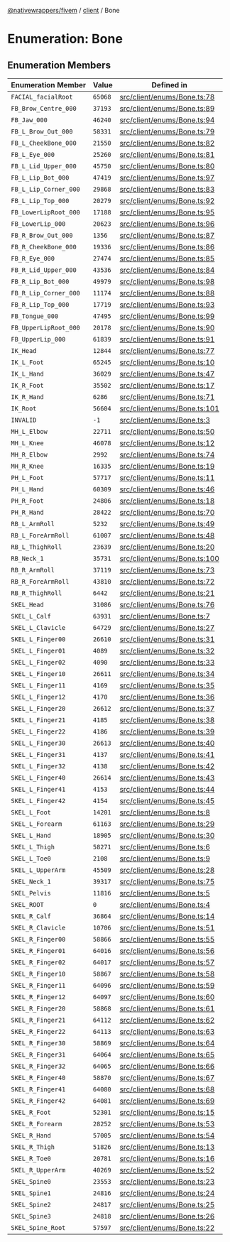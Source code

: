 [@nativewrappers/fivem](../../README.md) / [client](../README.md) / Bone

# Enumeration: Bone

## Enumeration Members

| Enumeration Member | Value | Defined in |
| ------ | ------ | ------ |
| `FACIAL_facialRoot` | `65068` | [src/client/enums/Bone.ts:78](https://github.com/nativewrappers/fivem/blob/23974f37709c3a4a6a2e52877548e496df556c3f/src/client/enums/Bone.ts#L78) |
| `FB_Brow_Centre_000` | `37193` | [src/client/enums/Bone.ts:89](https://github.com/nativewrappers/fivem/blob/23974f37709c3a4a6a2e52877548e496df556c3f/src/client/enums/Bone.ts#L89) |
| `FB_Jaw_000` | `46240` | [src/client/enums/Bone.ts:94](https://github.com/nativewrappers/fivem/blob/23974f37709c3a4a6a2e52877548e496df556c3f/src/client/enums/Bone.ts#L94) |
| `FB_L_Brow_Out_000` | `58331` | [src/client/enums/Bone.ts:79](https://github.com/nativewrappers/fivem/blob/23974f37709c3a4a6a2e52877548e496df556c3f/src/client/enums/Bone.ts#L79) |
| `FB_L_CheekBone_000` | `21550` | [src/client/enums/Bone.ts:82](https://github.com/nativewrappers/fivem/blob/23974f37709c3a4a6a2e52877548e496df556c3f/src/client/enums/Bone.ts#L82) |
| `FB_L_Eye_000` | `25260` | [src/client/enums/Bone.ts:81](https://github.com/nativewrappers/fivem/blob/23974f37709c3a4a6a2e52877548e496df556c3f/src/client/enums/Bone.ts#L81) |
| `FB_L_Lid_Upper_000` | `45750` | [src/client/enums/Bone.ts:80](https://github.com/nativewrappers/fivem/blob/23974f37709c3a4a6a2e52877548e496df556c3f/src/client/enums/Bone.ts#L80) |
| `FB_L_Lip_Bot_000` | `47419` | [src/client/enums/Bone.ts:97](https://github.com/nativewrappers/fivem/blob/23974f37709c3a4a6a2e52877548e496df556c3f/src/client/enums/Bone.ts#L97) |
| `FB_L_Lip_Corner_000` | `29868` | [src/client/enums/Bone.ts:83](https://github.com/nativewrappers/fivem/blob/23974f37709c3a4a6a2e52877548e496df556c3f/src/client/enums/Bone.ts#L83) |
| `FB_L_Lip_Top_000` | `20279` | [src/client/enums/Bone.ts:92](https://github.com/nativewrappers/fivem/blob/23974f37709c3a4a6a2e52877548e496df556c3f/src/client/enums/Bone.ts#L92) |
| `FB_LowerLipRoot_000` | `17188` | [src/client/enums/Bone.ts:95](https://github.com/nativewrappers/fivem/blob/23974f37709c3a4a6a2e52877548e496df556c3f/src/client/enums/Bone.ts#L95) |
| `FB_LowerLip_000` | `20623` | [src/client/enums/Bone.ts:96](https://github.com/nativewrappers/fivem/blob/23974f37709c3a4a6a2e52877548e496df556c3f/src/client/enums/Bone.ts#L96) |
| `FB_R_Brow_Out_000` | `1356` | [src/client/enums/Bone.ts:87](https://github.com/nativewrappers/fivem/blob/23974f37709c3a4a6a2e52877548e496df556c3f/src/client/enums/Bone.ts#L87) |
| `FB_R_CheekBone_000` | `19336` | [src/client/enums/Bone.ts:86](https://github.com/nativewrappers/fivem/blob/23974f37709c3a4a6a2e52877548e496df556c3f/src/client/enums/Bone.ts#L86) |
| `FB_R_Eye_000` | `27474` | [src/client/enums/Bone.ts:85](https://github.com/nativewrappers/fivem/blob/23974f37709c3a4a6a2e52877548e496df556c3f/src/client/enums/Bone.ts#L85) |
| `FB_R_Lid_Upper_000` | `43536` | [src/client/enums/Bone.ts:84](https://github.com/nativewrappers/fivem/blob/23974f37709c3a4a6a2e52877548e496df556c3f/src/client/enums/Bone.ts#L84) |
| `FB_R_Lip_Bot_000` | `49979` | [src/client/enums/Bone.ts:98](https://github.com/nativewrappers/fivem/blob/23974f37709c3a4a6a2e52877548e496df556c3f/src/client/enums/Bone.ts#L98) |
| `FB_R_Lip_Corner_000` | `11174` | [src/client/enums/Bone.ts:88](https://github.com/nativewrappers/fivem/blob/23974f37709c3a4a6a2e52877548e496df556c3f/src/client/enums/Bone.ts#L88) |
| `FB_R_Lip_Top_000` | `17719` | [src/client/enums/Bone.ts:93](https://github.com/nativewrappers/fivem/blob/23974f37709c3a4a6a2e52877548e496df556c3f/src/client/enums/Bone.ts#L93) |
| `FB_Tongue_000` | `47495` | [src/client/enums/Bone.ts:99](https://github.com/nativewrappers/fivem/blob/23974f37709c3a4a6a2e52877548e496df556c3f/src/client/enums/Bone.ts#L99) |
| `FB_UpperLipRoot_000` | `20178` | [src/client/enums/Bone.ts:90](https://github.com/nativewrappers/fivem/blob/23974f37709c3a4a6a2e52877548e496df556c3f/src/client/enums/Bone.ts#L90) |
| `FB_UpperLip_000` | `61839` | [src/client/enums/Bone.ts:91](https://github.com/nativewrappers/fivem/blob/23974f37709c3a4a6a2e52877548e496df556c3f/src/client/enums/Bone.ts#L91) |
| `IK_Head` | `12844` | [src/client/enums/Bone.ts:77](https://github.com/nativewrappers/fivem/blob/23974f37709c3a4a6a2e52877548e496df556c3f/src/client/enums/Bone.ts#L77) |
| `IK_L_Foot` | `65245` | [src/client/enums/Bone.ts:10](https://github.com/nativewrappers/fivem/blob/23974f37709c3a4a6a2e52877548e496df556c3f/src/client/enums/Bone.ts#L10) |
| `IK_L_Hand` | `36029` | [src/client/enums/Bone.ts:47](https://github.com/nativewrappers/fivem/blob/23974f37709c3a4a6a2e52877548e496df556c3f/src/client/enums/Bone.ts#L47) |
| `IK_R_Foot` | `35502` | [src/client/enums/Bone.ts:17](https://github.com/nativewrappers/fivem/blob/23974f37709c3a4a6a2e52877548e496df556c3f/src/client/enums/Bone.ts#L17) |
| `IK_R_Hand` | `6286` | [src/client/enums/Bone.ts:71](https://github.com/nativewrappers/fivem/blob/23974f37709c3a4a6a2e52877548e496df556c3f/src/client/enums/Bone.ts#L71) |
| `IK_Root` | `56604` | [src/client/enums/Bone.ts:101](https://github.com/nativewrappers/fivem/blob/23974f37709c3a4a6a2e52877548e496df556c3f/src/client/enums/Bone.ts#L101) |
| `INVALID` | `-1` | [src/client/enums/Bone.ts:3](https://github.com/nativewrappers/fivem/blob/23974f37709c3a4a6a2e52877548e496df556c3f/src/client/enums/Bone.ts#L3) |
| `MH_L_Elbow` | `22711` | [src/client/enums/Bone.ts:50](https://github.com/nativewrappers/fivem/blob/23974f37709c3a4a6a2e52877548e496df556c3f/src/client/enums/Bone.ts#L50) |
| `MH_L_Knee` | `46078` | [src/client/enums/Bone.ts:12](https://github.com/nativewrappers/fivem/blob/23974f37709c3a4a6a2e52877548e496df556c3f/src/client/enums/Bone.ts#L12) |
| `MH_R_Elbow` | `2992` | [src/client/enums/Bone.ts:74](https://github.com/nativewrappers/fivem/blob/23974f37709c3a4a6a2e52877548e496df556c3f/src/client/enums/Bone.ts#L74) |
| `MH_R_Knee` | `16335` | [src/client/enums/Bone.ts:19](https://github.com/nativewrappers/fivem/blob/23974f37709c3a4a6a2e52877548e496df556c3f/src/client/enums/Bone.ts#L19) |
| `PH_L_Foot` | `57717` | [src/client/enums/Bone.ts:11](https://github.com/nativewrappers/fivem/blob/23974f37709c3a4a6a2e52877548e496df556c3f/src/client/enums/Bone.ts#L11) |
| `PH_L_Hand` | `60309` | [src/client/enums/Bone.ts:46](https://github.com/nativewrappers/fivem/blob/23974f37709c3a4a6a2e52877548e496df556c3f/src/client/enums/Bone.ts#L46) |
| `PH_R_Foot` | `24806` | [src/client/enums/Bone.ts:18](https://github.com/nativewrappers/fivem/blob/23974f37709c3a4a6a2e52877548e496df556c3f/src/client/enums/Bone.ts#L18) |
| `PH_R_Hand` | `28422` | [src/client/enums/Bone.ts:70](https://github.com/nativewrappers/fivem/blob/23974f37709c3a4a6a2e52877548e496df556c3f/src/client/enums/Bone.ts#L70) |
| `RB_L_ArmRoll` | `5232` | [src/client/enums/Bone.ts:49](https://github.com/nativewrappers/fivem/blob/23974f37709c3a4a6a2e52877548e496df556c3f/src/client/enums/Bone.ts#L49) |
| `RB_L_ForeArmRoll` | `61007` | [src/client/enums/Bone.ts:48](https://github.com/nativewrappers/fivem/blob/23974f37709c3a4a6a2e52877548e496df556c3f/src/client/enums/Bone.ts#L48) |
| `RB_L_ThighRoll` | `23639` | [src/client/enums/Bone.ts:20](https://github.com/nativewrappers/fivem/blob/23974f37709c3a4a6a2e52877548e496df556c3f/src/client/enums/Bone.ts#L20) |
| `RB_Neck_1` | `35731` | [src/client/enums/Bone.ts:100](https://github.com/nativewrappers/fivem/blob/23974f37709c3a4a6a2e52877548e496df556c3f/src/client/enums/Bone.ts#L100) |
| `RB_R_ArmRoll` | `37119` | [src/client/enums/Bone.ts:73](https://github.com/nativewrappers/fivem/blob/23974f37709c3a4a6a2e52877548e496df556c3f/src/client/enums/Bone.ts#L73) |
| `RB_R_ForeArmRoll` | `43810` | [src/client/enums/Bone.ts:72](https://github.com/nativewrappers/fivem/blob/23974f37709c3a4a6a2e52877548e496df556c3f/src/client/enums/Bone.ts#L72) |
| `RB_R_ThighRoll` | `6442` | [src/client/enums/Bone.ts:21](https://github.com/nativewrappers/fivem/blob/23974f37709c3a4a6a2e52877548e496df556c3f/src/client/enums/Bone.ts#L21) |
| `SKEL_Head` | `31086` | [src/client/enums/Bone.ts:76](https://github.com/nativewrappers/fivem/blob/23974f37709c3a4a6a2e52877548e496df556c3f/src/client/enums/Bone.ts#L76) |
| `SKEL_L_Calf` | `63931` | [src/client/enums/Bone.ts:7](https://github.com/nativewrappers/fivem/blob/23974f37709c3a4a6a2e52877548e496df556c3f/src/client/enums/Bone.ts#L7) |
| `SKEL_L_Clavicle` | `64729` | [src/client/enums/Bone.ts:27](https://github.com/nativewrappers/fivem/blob/23974f37709c3a4a6a2e52877548e496df556c3f/src/client/enums/Bone.ts#L27) |
| `SKEL_L_Finger00` | `26610` | [src/client/enums/Bone.ts:31](https://github.com/nativewrappers/fivem/blob/23974f37709c3a4a6a2e52877548e496df556c3f/src/client/enums/Bone.ts#L31) |
| `SKEL_L_Finger01` | `4089` | [src/client/enums/Bone.ts:32](https://github.com/nativewrappers/fivem/blob/23974f37709c3a4a6a2e52877548e496df556c3f/src/client/enums/Bone.ts#L32) |
| `SKEL_L_Finger02` | `4090` | [src/client/enums/Bone.ts:33](https://github.com/nativewrappers/fivem/blob/23974f37709c3a4a6a2e52877548e496df556c3f/src/client/enums/Bone.ts#L33) |
| `SKEL_L_Finger10` | `26611` | [src/client/enums/Bone.ts:34](https://github.com/nativewrappers/fivem/blob/23974f37709c3a4a6a2e52877548e496df556c3f/src/client/enums/Bone.ts#L34) |
| `SKEL_L_Finger11` | `4169` | [src/client/enums/Bone.ts:35](https://github.com/nativewrappers/fivem/blob/23974f37709c3a4a6a2e52877548e496df556c3f/src/client/enums/Bone.ts#L35) |
| `SKEL_L_Finger12` | `4170` | [src/client/enums/Bone.ts:36](https://github.com/nativewrappers/fivem/blob/23974f37709c3a4a6a2e52877548e496df556c3f/src/client/enums/Bone.ts#L36) |
| `SKEL_L_Finger20` | `26612` | [src/client/enums/Bone.ts:37](https://github.com/nativewrappers/fivem/blob/23974f37709c3a4a6a2e52877548e496df556c3f/src/client/enums/Bone.ts#L37) |
| `SKEL_L_Finger21` | `4185` | [src/client/enums/Bone.ts:38](https://github.com/nativewrappers/fivem/blob/23974f37709c3a4a6a2e52877548e496df556c3f/src/client/enums/Bone.ts#L38) |
| `SKEL_L_Finger22` | `4186` | [src/client/enums/Bone.ts:39](https://github.com/nativewrappers/fivem/blob/23974f37709c3a4a6a2e52877548e496df556c3f/src/client/enums/Bone.ts#L39) |
| `SKEL_L_Finger30` | `26613` | [src/client/enums/Bone.ts:40](https://github.com/nativewrappers/fivem/blob/23974f37709c3a4a6a2e52877548e496df556c3f/src/client/enums/Bone.ts#L40) |
| `SKEL_L_Finger31` | `4137` | [src/client/enums/Bone.ts:41](https://github.com/nativewrappers/fivem/blob/23974f37709c3a4a6a2e52877548e496df556c3f/src/client/enums/Bone.ts#L41) |
| `SKEL_L_Finger32` | `4138` | [src/client/enums/Bone.ts:42](https://github.com/nativewrappers/fivem/blob/23974f37709c3a4a6a2e52877548e496df556c3f/src/client/enums/Bone.ts#L42) |
| `SKEL_L_Finger40` | `26614` | [src/client/enums/Bone.ts:43](https://github.com/nativewrappers/fivem/blob/23974f37709c3a4a6a2e52877548e496df556c3f/src/client/enums/Bone.ts#L43) |
| `SKEL_L_Finger41` | `4153` | [src/client/enums/Bone.ts:44](https://github.com/nativewrappers/fivem/blob/23974f37709c3a4a6a2e52877548e496df556c3f/src/client/enums/Bone.ts#L44) |
| `SKEL_L_Finger42` | `4154` | [src/client/enums/Bone.ts:45](https://github.com/nativewrappers/fivem/blob/23974f37709c3a4a6a2e52877548e496df556c3f/src/client/enums/Bone.ts#L45) |
| `SKEL_L_Foot` | `14201` | [src/client/enums/Bone.ts:8](https://github.com/nativewrappers/fivem/blob/23974f37709c3a4a6a2e52877548e496df556c3f/src/client/enums/Bone.ts#L8) |
| `SKEL_L_Forearm` | `61163` | [src/client/enums/Bone.ts:29](https://github.com/nativewrappers/fivem/blob/23974f37709c3a4a6a2e52877548e496df556c3f/src/client/enums/Bone.ts#L29) |
| `SKEL_L_Hand` | `18905` | [src/client/enums/Bone.ts:30](https://github.com/nativewrappers/fivem/blob/23974f37709c3a4a6a2e52877548e496df556c3f/src/client/enums/Bone.ts#L30) |
| `SKEL_L_Thigh` | `58271` | [src/client/enums/Bone.ts:6](https://github.com/nativewrappers/fivem/blob/23974f37709c3a4a6a2e52877548e496df556c3f/src/client/enums/Bone.ts#L6) |
| `SKEL_L_Toe0` | `2108` | [src/client/enums/Bone.ts:9](https://github.com/nativewrappers/fivem/blob/23974f37709c3a4a6a2e52877548e496df556c3f/src/client/enums/Bone.ts#L9) |
| `SKEL_L_UpperArm` | `45509` | [src/client/enums/Bone.ts:28](https://github.com/nativewrappers/fivem/blob/23974f37709c3a4a6a2e52877548e496df556c3f/src/client/enums/Bone.ts#L28) |
| `SKEL_Neck_1` | `39317` | [src/client/enums/Bone.ts:75](https://github.com/nativewrappers/fivem/blob/23974f37709c3a4a6a2e52877548e496df556c3f/src/client/enums/Bone.ts#L75) |
| `SKEL_Pelvis` | `11816` | [src/client/enums/Bone.ts:5](https://github.com/nativewrappers/fivem/blob/23974f37709c3a4a6a2e52877548e496df556c3f/src/client/enums/Bone.ts#L5) |
| `SKEL_ROOT` | `0` | [src/client/enums/Bone.ts:4](https://github.com/nativewrappers/fivem/blob/23974f37709c3a4a6a2e52877548e496df556c3f/src/client/enums/Bone.ts#L4) |
| `SKEL_R_Calf` | `36864` | [src/client/enums/Bone.ts:14](https://github.com/nativewrappers/fivem/blob/23974f37709c3a4a6a2e52877548e496df556c3f/src/client/enums/Bone.ts#L14) |
| `SKEL_R_Clavicle` | `10706` | [src/client/enums/Bone.ts:51](https://github.com/nativewrappers/fivem/blob/23974f37709c3a4a6a2e52877548e496df556c3f/src/client/enums/Bone.ts#L51) |
| `SKEL_R_Finger00` | `58866` | [src/client/enums/Bone.ts:55](https://github.com/nativewrappers/fivem/blob/23974f37709c3a4a6a2e52877548e496df556c3f/src/client/enums/Bone.ts#L55) |
| `SKEL_R_Finger01` | `64016` | [src/client/enums/Bone.ts:56](https://github.com/nativewrappers/fivem/blob/23974f37709c3a4a6a2e52877548e496df556c3f/src/client/enums/Bone.ts#L56) |
| `SKEL_R_Finger02` | `64017` | [src/client/enums/Bone.ts:57](https://github.com/nativewrappers/fivem/blob/23974f37709c3a4a6a2e52877548e496df556c3f/src/client/enums/Bone.ts#L57) |
| `SKEL_R_Finger10` | `58867` | [src/client/enums/Bone.ts:58](https://github.com/nativewrappers/fivem/blob/23974f37709c3a4a6a2e52877548e496df556c3f/src/client/enums/Bone.ts#L58) |
| `SKEL_R_Finger11` | `64096` | [src/client/enums/Bone.ts:59](https://github.com/nativewrappers/fivem/blob/23974f37709c3a4a6a2e52877548e496df556c3f/src/client/enums/Bone.ts#L59) |
| `SKEL_R_Finger12` | `64097` | [src/client/enums/Bone.ts:60](https://github.com/nativewrappers/fivem/blob/23974f37709c3a4a6a2e52877548e496df556c3f/src/client/enums/Bone.ts#L60) |
| `SKEL_R_Finger20` | `58868` | [src/client/enums/Bone.ts:61](https://github.com/nativewrappers/fivem/blob/23974f37709c3a4a6a2e52877548e496df556c3f/src/client/enums/Bone.ts#L61) |
| `SKEL_R_Finger21` | `64112` | [src/client/enums/Bone.ts:62](https://github.com/nativewrappers/fivem/blob/23974f37709c3a4a6a2e52877548e496df556c3f/src/client/enums/Bone.ts#L62) |
| `SKEL_R_Finger22` | `64113` | [src/client/enums/Bone.ts:63](https://github.com/nativewrappers/fivem/blob/23974f37709c3a4a6a2e52877548e496df556c3f/src/client/enums/Bone.ts#L63) |
| `SKEL_R_Finger30` | `58869` | [src/client/enums/Bone.ts:64](https://github.com/nativewrappers/fivem/blob/23974f37709c3a4a6a2e52877548e496df556c3f/src/client/enums/Bone.ts#L64) |
| `SKEL_R_Finger31` | `64064` | [src/client/enums/Bone.ts:65](https://github.com/nativewrappers/fivem/blob/23974f37709c3a4a6a2e52877548e496df556c3f/src/client/enums/Bone.ts#L65) |
| `SKEL_R_Finger32` | `64065` | [src/client/enums/Bone.ts:66](https://github.com/nativewrappers/fivem/blob/23974f37709c3a4a6a2e52877548e496df556c3f/src/client/enums/Bone.ts#L66) |
| `SKEL_R_Finger40` | `58870` | [src/client/enums/Bone.ts:67](https://github.com/nativewrappers/fivem/blob/23974f37709c3a4a6a2e52877548e496df556c3f/src/client/enums/Bone.ts#L67) |
| `SKEL_R_Finger41` | `64080` | [src/client/enums/Bone.ts:68](https://github.com/nativewrappers/fivem/blob/23974f37709c3a4a6a2e52877548e496df556c3f/src/client/enums/Bone.ts#L68) |
| `SKEL_R_Finger42` | `64081` | [src/client/enums/Bone.ts:69](https://github.com/nativewrappers/fivem/blob/23974f37709c3a4a6a2e52877548e496df556c3f/src/client/enums/Bone.ts#L69) |
| `SKEL_R_Foot` | `52301` | [src/client/enums/Bone.ts:15](https://github.com/nativewrappers/fivem/blob/23974f37709c3a4a6a2e52877548e496df556c3f/src/client/enums/Bone.ts#L15) |
| `SKEL_R_Forearm` | `28252` | [src/client/enums/Bone.ts:53](https://github.com/nativewrappers/fivem/blob/23974f37709c3a4a6a2e52877548e496df556c3f/src/client/enums/Bone.ts#L53) |
| `SKEL_R_Hand` | `57005` | [src/client/enums/Bone.ts:54](https://github.com/nativewrappers/fivem/blob/23974f37709c3a4a6a2e52877548e496df556c3f/src/client/enums/Bone.ts#L54) |
| `SKEL_R_Thigh` | `51826` | [src/client/enums/Bone.ts:13](https://github.com/nativewrappers/fivem/blob/23974f37709c3a4a6a2e52877548e496df556c3f/src/client/enums/Bone.ts#L13) |
| `SKEL_R_Toe0` | `20781` | [src/client/enums/Bone.ts:16](https://github.com/nativewrappers/fivem/blob/23974f37709c3a4a6a2e52877548e496df556c3f/src/client/enums/Bone.ts#L16) |
| `SKEL_R_UpperArm` | `40269` | [src/client/enums/Bone.ts:52](https://github.com/nativewrappers/fivem/blob/23974f37709c3a4a6a2e52877548e496df556c3f/src/client/enums/Bone.ts#L52) |
| `SKEL_Spine0` | `23553` | [src/client/enums/Bone.ts:23](https://github.com/nativewrappers/fivem/blob/23974f37709c3a4a6a2e52877548e496df556c3f/src/client/enums/Bone.ts#L23) |
| `SKEL_Spine1` | `24816` | [src/client/enums/Bone.ts:24](https://github.com/nativewrappers/fivem/blob/23974f37709c3a4a6a2e52877548e496df556c3f/src/client/enums/Bone.ts#L24) |
| `SKEL_Spine2` | `24817` | [src/client/enums/Bone.ts:25](https://github.com/nativewrappers/fivem/blob/23974f37709c3a4a6a2e52877548e496df556c3f/src/client/enums/Bone.ts#L25) |
| `SKEL_Spine3` | `24818` | [src/client/enums/Bone.ts:26](https://github.com/nativewrappers/fivem/blob/23974f37709c3a4a6a2e52877548e496df556c3f/src/client/enums/Bone.ts#L26) |
| `SKEL_Spine_Root` | `57597` | [src/client/enums/Bone.ts:22](https://github.com/nativewrappers/fivem/blob/23974f37709c3a4a6a2e52877548e496df556c3f/src/client/enums/Bone.ts#L22) |

